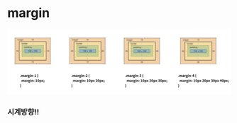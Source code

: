 # margin



![마진](https://github.com/haeri-lim/TIL/blob/master/web/css/%EB%A7%88%EC%A7%84.JPG)

### 																					시계방향!!

